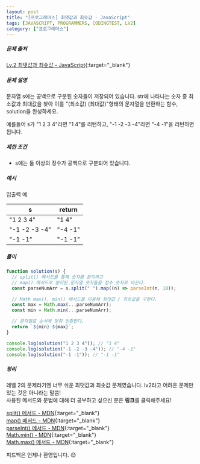 ```yaml
---
layout: post
title: "[프로그래머스] 최댓값과 최솟값 - JavaScript"
tags: [JAVASCRIPT, PROGRAMMERS, CODINGTEST, LV2]
category: ["프로그래머스"]
---
```


##### 문제 출처

[Lv.2 최댓값과 최솟값 - JavaScript](https://school.programmers.co.kr/learn/courses/30/lessons/12939?language=javascript){:target="\_blank"}

##### 문제 설명

문자열 s에는 공백으로 구분된 숫자들이 저장되어 있습니다. str에 나타나는 숫자 중 최소값과 최대값을 찾아 이를 "(최소값) (최대값)"형태의 문자열을 반환하는 함수, solution을 완성하세요.

예를들어 s가 "1 2 3 4"라면 "1 4"를 리턴하고, "-1 -2 -3 -4"라면 "-4 -1"을 리턴하면 됩니다.

##### 제한 조건

- s에는 둘 이상의 정수가 공백으로 구분되어 있습니다.

##### 예시

입출력 예

| s             | return  |
| ------------- | ------- |
| "1 2 3 4"     | "1 4"   |
| "-1 -2 -3 -4" | "-4 -1" |
| "-1 -1"       | "-1 -1" |

##### 풀이

```javascript
function solution(s) {
  // split() 메서드를 통해 숫자를 분리하고
  // map() 메서드로 분리된 문자열 숫자들을 정수 숫자로 바꾼다.
  const parseNumArr = s.split(" ").map((n) => parseInt(n, 10));

  // Math max(), min() 메서드를 이용해 최댓값 / 최솟값을 구한다.
  const max = Math.max(...parseNumArr);
  const min = Math.min(...parseNumArr);

  // 문자열로 순서에 맞춰 반환한다.
  return `${min} ${max}`;
}

console.log(solution("1 2 3 4")); // "1 4"
console.log(solution("-1 -2 -3 -4")); // "-4 -1"
console.log(solution("-1 -1")); // "-1 -1"
```

##### 정리

레벨 2의 문제라기엔 너무 쉬운 최댓값과 최솟값 문제였습니다. lv2라고 어려운 문제만 있는 것은 아니라는 말씀!<br />
사용된 메서드와 문법에 대해 더 공부하고 싶으신 분은 **링크**를 클릭해주세요!

[split() 메서드 - MDN](https://developer.mozilla.org/ko/docs/Web/JavaScript/Reference/Global_Objects/String/split){:target="\_blank"}<br />
[map() 메서드 - MDN](https://developer.mozilla.org/ko/docs/Web/JavaScript/Reference/Global_Objects/Array/map){:target="\_blank"}<br />
[parseInt() 메서드 - MDN](https://developer.mozilla.org/ko/docs/Web/JavaScript/Reference/Global_Objects/parseInt){:target="\_blank"}<br />
[Math.min() - MDN](https://developer.mozilla.org/ko/docs/Web/JavaScript/Reference/Global_Objects/Math/min){:target="\_blank"} <br />
[Math.max() 메서드 - MDN](https://developer.mozilla.org/ko/docs/Web/JavaScript/Reference/Global_Objects/Math/max){:target="\_blank"}<br />

피드백은 언제나 환영입니다. 😊
